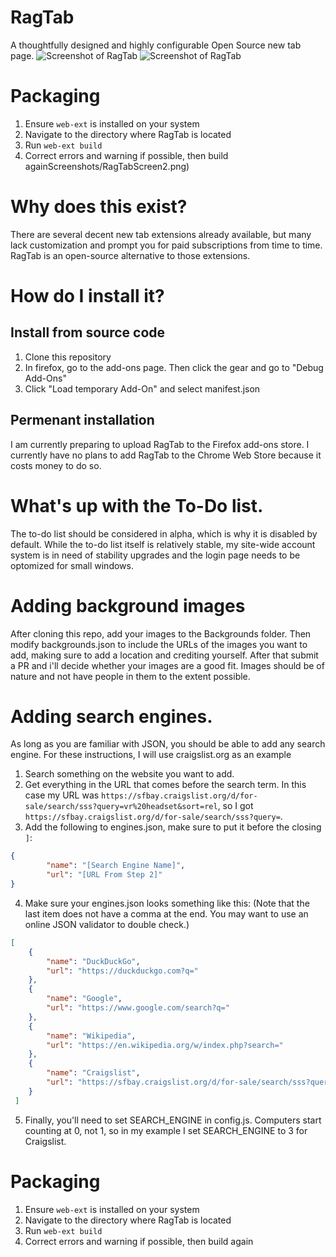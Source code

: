 # RagTab
A thoughtfully designed and highly configurable Open Source new tab page.
![Screenshot of RagTab](.Screenshots/RagTabScreen.png)
![Screenshot of RagTab](.Screenshots/RagTabScreen2.png)
# Packaging
1) Ensure `web-ext` is installed on your system
2) Navigate to the directory where RagTab is located
3) Run `web-ext build`
4) Correct errors and warning if possible, then build againScreenshots/RagTabScreen2.png)

# Why does this exist?
There are several decent new tab extensions already available, but many lack customization and prompt you for paid subscriptions from time to time. RagTab is an open-source alternative to those extensions.

# How do I install it?
## Install from source code
1) Clone this repository
2) In firefox, go to the add-ons page. Then click the gear and go to "Debug Add-Ons"
3) Click "Load temporary Add-On" and select manifest.json

## Permenant installation
I am currently preparing to upload RagTab to the Firefox add-ons store. I currently have no plans to add RagTab to the Chrome Web Store because it costs money to do so.

# What's up with the To-Do list.
The to-do list should be considered in alpha, which is why it is disabled by default. While the to-do list itself is relatively stable, my site-wide account system is in need of stability upgrades and the login page needs to be optomized for small windows.

# Adding background images
After cloning this repo, add your images to the Backgrounds folder. Then modify backgrounds.json to include the URLs of the images you want to add, making sure to add a location and crediting yourself. After that submit a PR and i'll decide whether your images are a good fit. Images should be of nature and not have people in them to the extent possible.

# Adding search engines.
As long as you are familiar with JSON, you should be able to add any search engine. For these instructions, I will use craigslist.org as an example
1) Search something on the website you want to add.
2) Get everything in the URL that comes before the search term. In this case my URL was `https://sfbay.craigslist.org/d/for-sale/search/sss?query=vr%20headset&sort=rel`, so I got `https://sfbay.craigslist.org/d/for-sale/search/sss?query=`.
3) Add the following to engines.json, make sure to put it before the closing `]`:
```json 
{
		"name": "[Search Engine Name]",
		"url": "[URL From Step 2]"
}
```
4) Make sure your engines.json looks something like this:
(Note that the last item does not have a comma at the end. You may want to use an online JSON validator to double check.)
```json 
[
	{
		"name": "DuckDuckGo",
		"url": "https://duckduckgo.com?q="
	},
	{
		"name": "Google",
		"url": "https://www.google.com/search?q="
	},
	{
		"name": "Wikipedia",
		"url": "https://en.wikipedia.org/w/index.php?search="
	},
	{
		"name": "Craigslist",
		"url": "https://sfbay.craigslist.org/d/for-sale/search/sss?query="
	}
 ]
```
5) Finally, you'll need to set SEARCH_ENGINE in config.js. Computers start counting at 0, not 1, so in my example I set SEARCH_ENGINE to 3 for Craigslist.

# Packaging
1) Ensure `web-ext` is installed on your system
2) Navigate to the directory where RagTab is located
3) Run `web-ext build`
4) Correct errors and warning if possible, then build again
